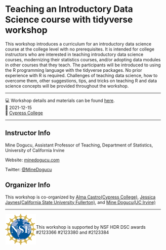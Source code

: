 # Teaching an Introductory Data Science course with tidyverse workshop

This workshop introduces a curriculum for an introductory data science course at the college level with no prerequisites. 
It is intended for college instructors who are interested in teaching introductory data science courses, modernizing their statistics courses, and/or adopting data modules in other courses that they teach. 
The participants will be introduced to using the R programming language with the tidyverse packages.
No prior experience with R is required. 
Challenges of teaching data science, how to overcome them, other suggestions, tips, and tricks on teaching R and data science concepts will be provided throughout the workshop. 

<hr>

:computer: Workshop details and materials can be found [here](https://mdogucu.github.io/teach-tidyverse).  
:calendar: 2021-12-15  
:round_pushpin: [Cypress College](https://www.cypresscollege.edu/)

<hr>

## Instructor Info

Mine Dogucu, Assistant Professor of Teaching, Department of Statistics, University of California Irvine

Website: [minedogucu.com](http://www.minedogucu.com)

Twitter: [@MineDogucu](http://www.twitter.com/MineDogucu)  

## Organizer Info

This workshop is co-organized by [Alma Castro(Cypress College)](https://www.cypresscollege.edu/academics/divisions-special-programs/science-engineering-math/mathematics/math-department/), [Jessica Jaynes(California State University Fullerton)](http://hpri.fullerton.edu/Faculty/Jaynes/jaynes.htm), and [Mine Dogucu(UC Irvine)](http://www.minedogucu.com)

<hr>

<img src="img/nsf-logo.png" alt="NSF logo" width="100" align = "left">

<br>
<br>
This workshop is supported by NSF HDR DSC awards #2123366 #2123380 and #2123384

